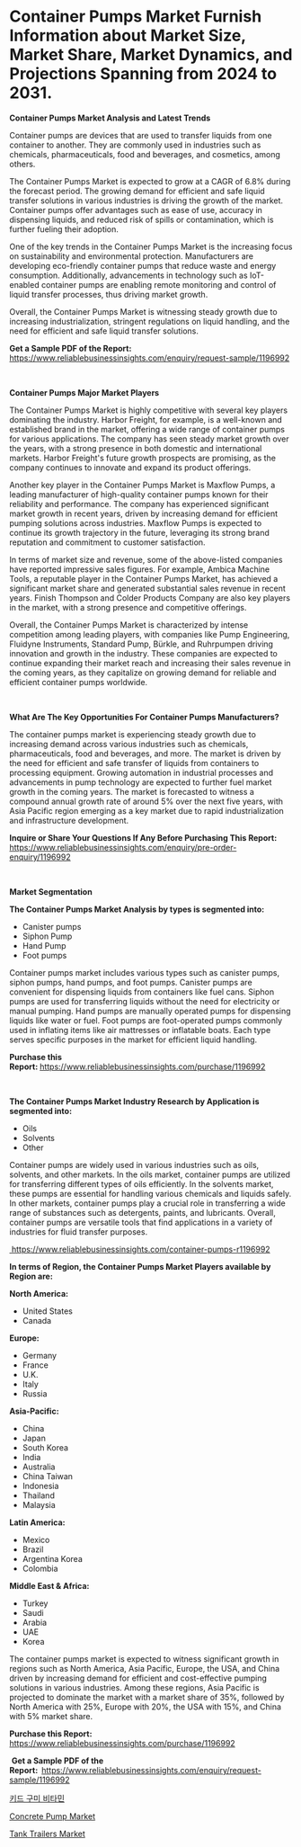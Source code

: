<p><h1>Container Pumps Market Furnish Information about Market Size, Market Share, Market Dynamics, and Projections Spanning from 2024 to 2031.</h1></p><p><strong>Container Pumps Market Analysis and Latest Trends</strong></p>
<p><p>Container pumps are devices that are used to transfer liquids from one container to another. They are commonly used in industries such as chemicals, pharmaceuticals, food and beverages, and cosmetics, among others.</p><p>The Container Pumps Market is expected to grow at a CAGR of 6.8% during the forecast period. The growing demand for efficient and safe liquid transfer solutions in various industries is driving the growth of the market. Container pumps offer advantages such as ease of use, accuracy in dispensing liquids, and reduced risk of spills or contamination, which is further fueling their adoption.</p><p>One of the key trends in the Container Pumps Market is the increasing focus on sustainability and environmental protection. Manufacturers are developing eco-friendly container pumps that reduce waste and energy consumption. Additionally, advancements in technology such as IoT-enabled container pumps are enabling remote monitoring and control of liquid transfer processes, thus driving market growth.</p><p>Overall, the Container Pumps Market is witnessing steady growth due to increasing industrialization, stringent regulations on liquid handling, and the need for efficient and safe liquid transfer solutions.</p></p>
<p><strong>Get a Sample PDF of the Report:&nbsp;</strong> <a href="https://www.reliablebusinessinsights.com/enquiry/request-sample/1196992">https://www.reliablebusinessinsights.com/enquiry/request-sample/1196992</a></p>
<p>&nbsp;</p>
<p><strong>Container Pumps Major Market Players</strong></p>
<p><p>The Container Pumps Market is highly competitive with several key players dominating the industry. Harbor Freight, for example, is a well-known and established brand in the market, offering a wide range of container pumps for various applications. The company has seen steady market growth over the years, with a strong presence in both domestic and international markets. Harbor Freight's future growth prospects are promising, as the company continues to innovate and expand its product offerings.</p><p>Another key player in the Container Pumps Market is Maxflow Pumps, a leading manufacturer of high-quality container pumps known for their reliability and performance. The company has experienced significant market growth in recent years, driven by increasing demand for efficient pumping solutions across industries. Maxflow Pumps is expected to continue its growth trajectory in the future, leveraging its strong brand reputation and commitment to customer satisfaction.</p><p>In terms of market size and revenue, some of the above-listed companies have reported impressive sales figures. For example, Ambica Machine Tools, a reputable player in the Container Pumps Market, has achieved a significant market share and generated substantial sales revenue in recent years. Finish Thompson and Colder Products Company are also key players in the market, with a strong presence and competitive offerings.</p><p>Overall, the Container Pumps Market is characterized by intense competition among leading players, with companies like Pump Engineering, Fluidyne Instruments, Standard Pump, Bürkle, and Ruhrpumpen driving innovation and growth in the industry. These companies are expected to continue expanding their market reach and increasing their sales revenue in the coming years, as they capitalize on growing demand for reliable and efficient container pumps worldwide.</p></p>
<p>&nbsp;</p>
<p><strong>What Are The Key Opportunities For Container Pumps Manufacturers?</strong></p>
<p><p>The container pumps market is experiencing steady growth due to increasing demand across various industries such as chemicals, pharmaceuticals, food and beverages, and more. The market is driven by the need for efficient and safe transfer of liquids from containers to processing equipment. Growing automation in industrial processes and advancements in pump technology are expected to further fuel market growth in the coming years. The market is forecasted to witness a compound annual growth rate of around 5% over the next five years, with Asia Pacific region emerging as a key market due to rapid industrialization and infrastructure development.</p></p>
<p><strong>Inquire or Share Your Questions If Any Before Purchasing This Report:</strong> <a href="https://www.reliablebusinessinsights.com/enquiry/pre-order-enquiry/1196992">https://www.reliablebusinessinsights.com/enquiry/pre-order-enquiry/1196992</a></p>
<p>&nbsp;</p>
<p><strong>Market Segmentation</strong></p>
<p><strong>The Container Pumps Market Analysis by types is segmented into:</strong></p>
<p><ul><li>Canister pumps</li><li>Siphon Pump</li><li>Hand Pump</li><li>Foot pumps</li></ul></p>
<p><p>Container pumps market includes various types such as canister pumps, siphon pumps, hand pumps, and foot pumps. Canister pumps are convenient for dispensing liquids from containers like fuel cans. Siphon pumps are used for transferring liquids without the need for electricity or manual pumping. Hand pumps are manually operated pumps for dispensing liquids like water or fuel. Foot pumps are foot-operated pumps commonly used in inflating items like air mattresses or inflatable boats. Each type serves specific purposes in the market for efficient liquid handling.</p></p>
<p><strong>Purchase this Report:&nbsp;</strong><a href="https://www.reliablebusinessinsights.com/purchase/1196992">https://www.reliablebusinessinsights.com/purchase/1196992</a></p>
<p>&nbsp;</p>
<p><strong>The Container Pumps Market Industry Research by Application is segmented into:</strong></p>
<p><ul><li>Oils</li><li>Solvents</li><li>Other</li></ul></p>
<p><p>Container pumps are widely used in various industries such as oils, solvents, and other markets. In the oils market, container pumps are utilized for transferring different types of oils efficiently. In the solvents market, these pumps are essential for handling various chemicals and liquids safely. In other markets, container pumps play a crucial role in transferring a wide range of substances such as detergents, paints, and lubricants. Overall, container pumps are versatile tools that find applications in a variety of industries for fluid transfer purposes.</p></p>
<p><a href="https://www.reliablebusinessinsights.com/container-pumps-r1196992">&nbsp;https://www.reliablebusinessinsights.com/container-pumps-r1196992</a></p>
<p><strong>In terms of Region, the Container Pumps Market Players available by Region are:</strong></p>
<p>
    <p> <strong> North America: </strong>
        <ul>
            <li>United States</li>
            <li>Canada</li>
        </ul>
        </p> 
    <p> <strong> Europe: </strong>
        <ul>
            <li>Germany</li>
            <li>France</li>
            <li>U.K.</li>
            <li>Italy</li>
            <li>Russia</li>
        </ul>
        </p> 
    <p> <strong> Asia-Pacific: </strong>
        <ul>
            <li>China</li>
            <li>Japan</li>
            <li>South Korea</li>
            <li>India</li>
            <li>Australia</li>
            <li>China Taiwan</li>
            <li>Indonesia</li>
            <li>Thailand</li>
            <li>Malaysia</li>
        </ul>
        </p> 
    <p> <strong> Latin America: </strong>
        <ul>
            <li>Mexico</li>
            <li>Brazil</li>
            <li>Argentina Korea</li>
            <li>Colombia</li>
        </ul>
        </p> 
    <p> <strong> Middle East & Africa: </strong>
        <ul>
            <li>Turkey</li>
            <li>Saudi</li>
            <li>Arabia</li>
            <li>UAE</li>
            <li>Korea</li>
        </ul>
    </p>
    </p>
<p><p>The container pumps market is expected to witness significant growth in regions such as North America, Asia Pacific, Europe, the USA, and China driven by increasing demand for efficient and cost-effective pumping solutions in various industries. Among these regions, Asia Pacific is projected to dominate the market with a market share of 35%, followed by North America with 25%, Europe with 20%, the USA with 15%, and China with 5% market share.</p></p>
<p><strong>Purchase this Report: </strong><a href="https://www.reliablebusinessinsights.com/purchase/1196992">https://www.reliablebusinessinsights.com/purchase/1196992</a></p>
<p>&nbsp;<strong>Get a Sample PDF of the Report:&nbsp;&nbsp;</strong><a href="https://www.reliablebusinessinsights.com/enquiry/request-sample/1196992">https://www.reliablebusinessinsights.com/enquiry/request-sample/1196992</a></p>
<p><strong></strong></p>
<p><p><a href="https://medium.com/@estelwisozk1/%EC%96%B4%EB%A6%B0%EC%9D%B4-%EA%B5%AC%EB%AF%B8-%EB%B9%84%ED%83%80%EB%AF%BC-%EC%8B%9C%EC%9E%A5-%EB%B6%84%EC%84%9D-%EB%B3%B4%EA%B3%A0%EC%84%9C-2024%EB%85%84%EB%B6%80%ED%84%B0-2031%EB%85%84%EA%B9%8C%EC%A7%80%EC%9D%98-%EC%A7%80%EC%97%AD-%EC%9C%A0%ED%98%95-%EB%8B%A8%EC%9D%BC-%EB%B9%84%ED%83%80%EB%AF%BC-%EB%8B%A4%ED%95%AD-%EB%B9%84%ED%83%80%EB%AF%BC-%EB%B0%8F-%EC%9D%91%EC%9A%A9-%EC%95%BD%EA%B5%AD-%EB%B0%8F-%EB%93%9C%EB%9F%AD%EC%8A%A4%ED%86%A0%EC%96%B4-%EC%8A%88%ED%8D%BC%EB%A7%88%EC%BC%93-%EC%98%A8%EB%9D%BC%EC%9D%B8-%EC%86%8C%EB%A7%A4%EC%A0%90-71bcd56e1f65">키드 구미 비타민</a></p><p><a href="https://github.com/ashman753/Market-Research-Report-List-1/blob/main/concrete-pump-market.md">Concrete Pump Market</a></p><p><a href="https://github.com/LibbySpencer2018/Market-Research-Report-List-1/blob/main/tank-trailers-market.md">Tank Trailers Market</a></p></p>